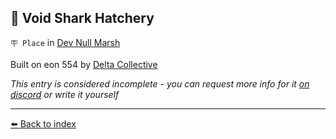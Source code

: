## 🦈 Void Shark Hatchery

`🪧 Place` in [Dev Null Marsh](https://zeithalt.github.io/r/dev_null_marsh.html)

Built on eon 554 by [Delta Collective](https://zeithalt.github.io/r/delta_collective.html)

_This entry is considered incomplete - you can request more info for it [on discord](<https://discord.com/channels/562910943848169472/1173922660489633802>) or write it yourself_


----------
[⬅️ Back to index](/index.md#3e80_s)